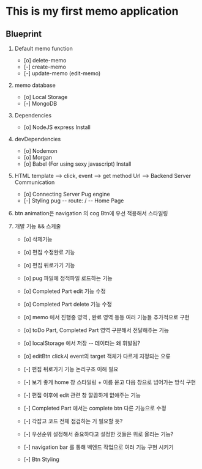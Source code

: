 # This is my first memo application

## Blueprint

1. Default memo function
    + [o] delete-memo
    + [-] create-memo
    + [-] update-memo (edit-memo)

2. memo database 
    + [o] Local Storage
    + [-] MongoDB

3. Dependencies
    + [o] NodeJS express Install

4. devDependencies
    + [o] Nodemon
    + [o] Morgan 
    + [o] Babel (For using sexy javascript) Install

5. HTML template --> click, event --> get method Url --> Backend Server Communication 
   + [o] Connecting Server Pug engine
   + [-] Styling pug -- route: / -- Home Page

6. btn animation은 navigation 의 cog Btn에 우선 적용해서 스타일링

7. 개발 기능 && 스케줄
   + [o] 삭제기능
   + [o] 편집 수정완료 기능
   + [o] 편집 뒤로가기 기능
   + [o] pug 파일에 정적파일 로드하는 기능
   + [o] Completed Part edit 기능 수정
   + [o] Completed Part delete 기능 수정
   + [o] memo 에서 진행중 영역 , 완료 영역 등등 여러 기능들 추가적으로 구현
   + [o] toDo Part, Completed Part 영역 구분해서 전달해주는 기능
   + [o] localStorage 에서 저장 -- 데이터는 왜 휘발됨?
   + [o] editBtn click시 event의 target 객체가 다르게 지정되는 오류

   + [-] 편집 뒤로가기 기능 논리구조 이해 필요
   + [-] 보기 좋게 home 창 스타일링 + 이름 묻고 다음 창으로 넘어가는 방식 구현
   + [-] 편집 이후에 edit 관련 창 깔끔하게 없애주는 기능
   + [-] Completed Part 에서는 complete btn 다른 기능으로 수정
   + [-] 각잡고 코드 전체 점검하는 거 필요할 듯?
   + [-] 우선순위 설정해서 중요하다고 설정한 것들은 위로 올리는 기능?
   + [-] navigation bar 를 통해 벡엔드 작업으로 여러 기능 구현 시키기
   + [-] Btn Styling